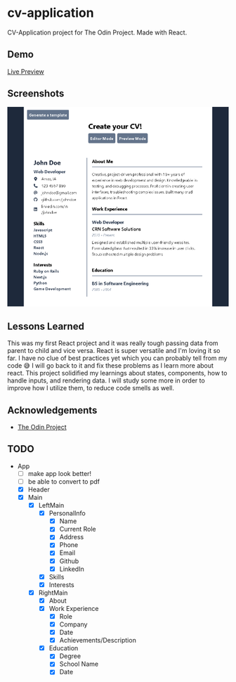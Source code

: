 # cv-application

CV-Application project for The Odin Project. Made with React.

## Demo

[Live Preview](http://nevz9.github.io/cv-application)

## Screenshots

![preview](previewmode.png)

## Lessons Learned

This was my first React project and it was really tough passing data from parent to child and vice versa. React is super versatile and I'm loving it so far. I have no clue of best practices yet which you can probably tell from my code :sweat_smile: I will go back to it and fix these problems as I learn more about react. This project solidified my learnings about states, components, how to handle inputs, and rendering data. I will study some more in order to improve how I utilize them, to reduce code smells as well.

## Acknowledgements

- [The Odin Project](https://www.theodinproject.com/)

## TODO

- App
  - [ ] make app look better!
  - [ ] be able to convert to pdf
  - [x] Header
  - [x] Main
    - [x] LeftMain
      - [x] PersonalInfo
        - [x] Name
        - [x] Current Role
        - [x] Address
        - [x] Phone
        - [x] Email
        - [x] Github
        - [x] LinkedIn
      - [x] Skills
      - [x] Interests
    - [x] RightMain
      - [x] About
      - [x] Work Experience
        - [x] Role
        - [x] Company
        - [x] Date
        - [x] Achievements/Description
      - [x] Education
        - [x] Degree
        - [x] School Name
        - [x] Date
